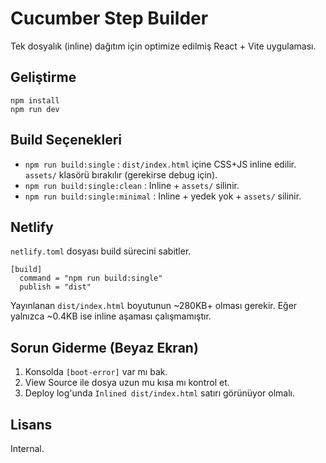 # Cucumber Step Builder

Tek dosyalık (inline) dağıtım için optimize edilmiş React + Vite uygulaması.

## Geliştirme
```
npm install
npm run dev
```

## Build Seçenekleri
- `npm run build:single` : `dist/index.html` içine CSS+JS inline edilir. `assets/` klasörü bırakılır (gerekirse debug için).
- `npm run build:single:clean` : Inline + `assets/` silinir.
- `npm run build:single:minimal` : Inline + yedek yok + `assets/` silinir.

## Netlify
`netlify.toml` dosyası build sürecini sabitler.

```
[build]
  command = "npm run build:single"
  publish = "dist"
```

Yayınlanan `dist/index.html` boyutunun ~280KB+ olması gerekir. Eğer yalnızca ~0.4KB ise inline aşaması çalışmamıştır.

## Sorun Giderme (Beyaz Ekran)
1. Konsolda `[boot-error]` var mı bak.
2. View Source ile dosya uzun mu kısa mı kontrol et.
3. Deploy log'unda `Inlined dist/index.html` satırı görünüyor olmalı.

## Lisans
Internal.
